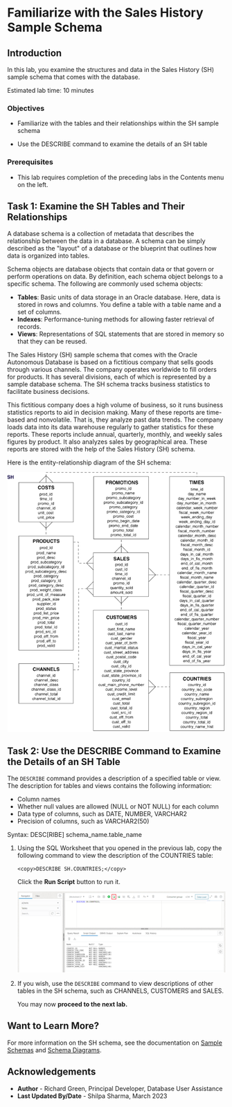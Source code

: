 # Familiarize with the Sales History Sample Schema

## Introduction

In this lab, you examine the structures and data in the Sales History (SH) sample schema that comes with the database.

Estimated lab time: 10 minutes

### Objectives

-   Familiarize with the tables and their relationships within the SH sample schema

-   Use the DESCRIBE command to examine the details of an SH table

### Prerequisites

-   This lab requires completion of the preceding labs in the Contents menu on the left.

## Task 1: Examine the SH Tables and Their Relationships

A database schema is a collection of metadata that describes the relationship between the data in a database. A schema can be simply described as the "layout" of a database or the blueprint that outlines how data is organized into tables.

Schema objects are database objects that contain data or that govern or perform operations on data. By definition, each schema object belongs to a specific schema. The following are commonly used schema objects:
-   **Tables**: Basic units of data storage in an Oracle database. Here, data is stored in rows and columns. You define a table with a table name and a set of columns.
-   **Indexes**: Performance-tuning methods for allowing faster retrieval of records.
-   **Views**: Representations of SQL statements that are stored in memory so that they can be reused.

The Sales History (SH) sample schema that comes with the Oracle Autonomous Database is based on a fictitious company that sells goods through various channels. The company operates worldwide to fill orders for products. It has several divisions, each of which is represented by a sample database schema. The SH schema tracks business statistics to facilitate business decisions.

This fictitious company does a high volume of business, so it runs business statistics reports to aid in decision making. Many of these reports are time-based and nonvolatile. That is, they analyze past data trends. The company loads data into its data warehouse regularly to gather statistics for these reports. These reports include annual, quarterly, monthly, and weekly sales figures by product. It also analyzes sales by geographical area. These reports are stored with the help of the Sales History (SH) schema.

Here is the entity-relationship diagram of the SH schema:

![Entity-relationship diagram of SH schema](./images/sales-history-sh-schema-er-diagram.png " ")

## Task 2: Use the DESCRIBE Command to Examine the Details of an SH Table

The `DESCRIBE` command provides a description of a specified table or view. The description for tables and views contains the following information:
-   Column names
-   Whether null values are allowed (NULL or NOT NULL) for each column
-   Data type of columns, such as DATE, NUMBER, VARCHAR2
-   Precision of columns, such as VARCHAR2(50)

Syntax: DESC[RIBE] schema\_name.table\_name

1. Using the SQL Worksheet that you opened in the previous lab, copy the following command to view the description of the COUNTRIES table:

    ```
    <copy>DESCRIBE SH.COUNTRIES;</copy>
    ```

    Click the **Run Script** button to run it.

    ![Click the Run Script button](images/describe-countries.png " ")

2. If you wish, use the `DESCRIBE` command to view descriptions of other tables in the SH schema, such as CHANNELS, CUSTOMERS and SALES.

    You may now **proceed to the next lab.**

## Want to Learn More?

For more information on the SH schema, see the documentation on [Sample Schemas](https://docs.oracle.com/en/database/oracle/oracle-database/19/comsc/introduction-to-sample-schemas.html#GUID-844E92D8-A4C8-4522-8AF5-761D4BE99200) and [Schema Diagrams](https://docs.oracle.com/en/database/oracle/oracle-database/19/comsc/schema-diagrams.html#GUID-D268A4DE-BA8D-428E-B47F-80519DC6EE6E).

## Acknowledgements

- **Author** - Richard Green, Principal Developer, Database User Assistance
- **Last Updated By/Date** - Shilpa Sharma, March 2023
